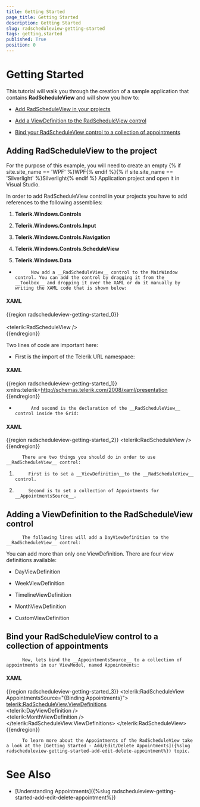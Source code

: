 ```yaml
---
title: Getting Started
page_title: Getting Started
description: Getting Started
slug: radscheduleview-getting-started
tags: getting,started
published: True
position: 0
---
```


# Getting Started



This tutorial will walk you through the creation of a sample application that contains __RadScheduleView__ and will show you how to:
      

* [Add RadScheduleView in your projects](#Adding_RadScheduleView_to_the_project)

* [Add a ViewDefinition to the RadScheduleView control](#Adding_a_ViewDefinition_to_the_RadScheduleView_control)

* [Bind your RadScheduleView control to a collection of appointments](#Bind_your_RadScheduleView_control_to_a_collection_of_appointments)



## Adding RadScheduleView to the project

For the purpose of this example, you will need to create an empty {% if site.site_name == 'WPF' %}WPF{% endif %}{% if site.site_name == 'Silverlight' %}Silverlight{% endif %} Application project and open it in Visual Studio.

>

In order to add RadScheduleView control in your projects you have to add references to the following assemblies:

1. __Telerik.Windows.Controls__

1. __Telerik.Windows.Controls.Input__

1. __Telerik.Windows.Controls.Navigation__

1. __Telerik.Windows.Controls.ScheduleView__

1. __Telerik.Windows.Data__

* 
            Now add a __RadScheduleView__ control to the MainWindow control. You can add the control by dragging it from the __Toolbox__ and dropping it over the XAML or do it manually by writing the XAML code that is shown below:
          

#### __XAML__

{{region radscheduleview-getting-started_0}}
	<Window x:Class="GettingStarted.MainWindow"         
	 xmlns="http://schemas.microsoft.com/winfx/2006/xaml/presentation"         
	 xmlns:x="http://schemas.microsoft.com/winfx/2006/xaml"         
	 xmlns:telerik="http://schemas.telerik.com/2008/xaml/presentation"         
	 Title="MainWindow" Height="350" Width="790">     
	 <Grid>           
	  <telerik:RadScheduleView />     
	 </Grid>
	</Window>
	{{endregion}}





Two lines of code are important here:

* First is the import of the Telerik URL namespace:
          



#### __XAML__

{{region radscheduleview-getting-started_1}}
	xmlns:telerik=http://schemas.telerik.com/2008/xaml/presentation
	{{endregion}}



* 
            And second is the declaration of the __RadScheduleView__ control inside the Grid:
          

#### __XAML__

{{region radscheduleview-getting-started_2}}
	<telerik:RadScheduleView />
	{{endregion}}




          There are two things you should do in order to use __RadScheduleView__ control:
        

1. 
            First is to set a __ViewDefinition__to the __RadScheduleView__ control.
          

1. 
            Second is to set a collection of Appointments for __AppointmentsSource__.
          

## Adding a ViewDefinition to the RadScheduleView control


          The following lines will add a DayViewDefinition to the __RadScheduleView__ control:
        

>



You can add more than only one ViewDefinition. There are four view definitions available:

* DayViewDefinition

* WeekViewDefinition

* TimelineViewDefinition

* MonthViewDefinition

* CustomViewDefinition

## Bind your RadScheduleView control to a collection of appointments


          Now, lets bind the __AppointmentsSource__ to a collection of appointments in our ViewModel, named Appointments:
        

#### __XAML__

{{region radscheduleview-getting-started_3}}
	<telerik:RadScheduleView AppointmentsSource="{Binding Appointments}">             
	 <telerik:RadScheduleView.ViewDefinitions>                  
	  <telerik:DayViewDefinition />                  
	  <telerik:MonthViewDefinition />             
	 </telerik:RadScheduleView.ViewDefinitions>
	</telerik:RadScheduleView>
	{{endregion}}






          To learn more about the Appointments of the RadScheduleView take a look at the [Getting Started - Add/Edit/Delete Appointments]({%slug radscheduleview-getting-started-add-edit-delete-appointment%}) topic.
        

# See Also

 * [Understanding Appointments]({%slug radscheduleview-getting-started-add-edit-delete-appointment%})
